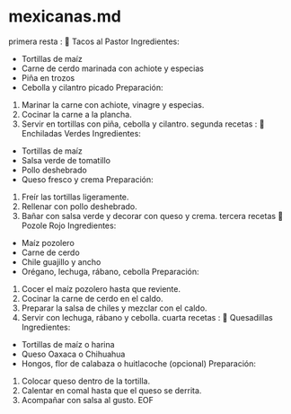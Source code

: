 # mexicanas.md

primera resta :
🌮 Tacos al Pastor
Ingredientes:
- Tortillas de maíz
- Carne de cerdo marinada con achiote y especias
- Piña en trozos
- Cebolla y cilantro picado
Preparación:
1. Marinar la carne con achiote, vinagre y especias.
2. Cocinar la carne a la plancha.
3. Servir en tortillas con piña, cebolla y cilantro.
segunda recetas :
🌯 Enchiladas Verdes
Ingredientes:
- Tortillas de maíz
- Salsa verde de tomatillo
- Pollo deshebrado
- Queso fresco y crema
Preparación:
1. Freír las tortillas ligeramente.
2. Rellenar con pollo deshebrado.
3. Bañar con salsa verde y decorar con queso y crema.
tercera recetas 
🍲 Pozole Rojo
Ingredientes:
- Maíz pozolero
- Carne de cerdo
- Chile guajillo y ancho
- Orégano, lechuga, rábano, cebolla
Preparación:
1. Cocer el maíz pozolero hasta que reviente.
2. Cocinar la carne de cerdo en el caldo.
3. Preparar la salsa de chiles y mezclar con el caldo.
4. Servir con lechuga, rábano y cebolla.
cuarta recetas :
🌮 Quesadillas
Ingredientes:
- Tortillas de maíz o harina
- Queso Oaxaca o Chihuahua
- Hongos, flor de calabaza o huitlacoche (opcional)
Preparación:
1. Colocar queso dentro de la tortilla.
2. Calentar en comal hasta que el queso se derrita.
3. Acompañar con salsa al gusto.
EOF
